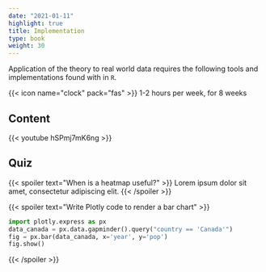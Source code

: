 ```yaml
---
date: "2021-01-11"
highlight: true
title: Implementation
type: book
weight: 30
---
```


Application of the theory to real world data requires the following tools and implementations found with in `R`.

<!--more-->

{{< icon name="clock" pack="fas" >}} 1-2 hours per week, for 8 weeks

## Content

{{< youtube hSPmj7mK6ng >}}

## Quiz

{{< spoiler text="When is a heatmap useful?" >}}
Lorem ipsum dolor sit amet, consectetur adipiscing elit.
{{< /spoiler >}}

{{< spoiler text="Write Plotly code to render a bar chart" >}}
```python
import plotly.express as px
data_canada = px.data.gapminder().query("country == 'Canada'")
fig = px.bar(data_canada, x='year', y='pop')
fig.show()
```
{{< /spoiler >}}

